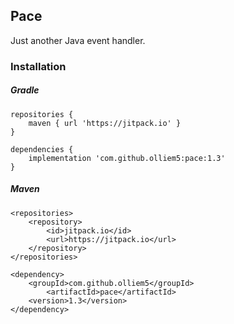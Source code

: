 ## Pace
Just another Java event handler.

### Installation
##### Gradle
```
repositories {
    maven { url 'https://jitpack.io' }
}

dependencies {
    implementation 'com.github.olliem5:pace:1.3'
}
```

##### Maven
```
<repositories>
	<repository>
	    <id>jitpack.io</id>
	    <url>https://jitpack.io</url>
	</repository>
</repositories>
    
<dependency>
	<groupId>com.github.olliem5</groupId>
	    <artifactId>pace</artifactId>
	<version>1.3</version>
</dependency>
```


